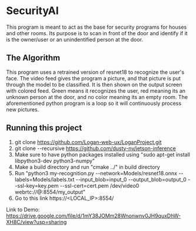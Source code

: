 # SecurityAI

 This program is meant to act as the base for security programs for houses and other rooms. Its purpose is to scan in front of the door and identify if it is the owner/user or an unindentified person at the door.


## The Algorithm

This program uses a retrained version of resnet18 to recognize the user's face. The video feed gives the program a picture, and that picture is put through the model to be classified. It is then shown on the output screen with colored feed. Green means it recognizes the user, red meaning its an unknown person at the door, and no color meaning its an empty room. The aforementioned python program is a loop so it will continuously process new pictures.

## Running this project

1. git clone https://github.com/Logan-web-ux/LoganProject.git
2. git clone --recursive https://github.com/dusty-nv/jetson-inference
3. Make sure to have python packages installed using "sudo apt-get install libpython3-dev python3-numpy"
4. Make a build directory and run "cmake ../" in build directory
5. Run "python3 my-recognition.py --network=Models/resnet18.onnx --labels=Models/labels.txt --input_blob=input_0 --output_blob=output_0 --ssl-key=key.pem --ssl-cert=cert.pem /dev/video0 webrtc://@:8554/my_output"
6. Go to this link https://<LOCAL_IP>:8554/

Link to Demo:
https://drive.google.com/file/d/1mY38JOMm28Wnonwnv0JH9quxDhW-XH8C/view?usp=sharing
